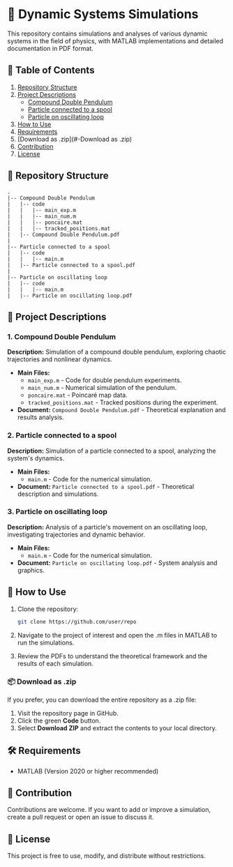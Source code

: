 # 🔬 Dynamic Systems Simulations

This repository contains simulations and analyses of various dynamic systems in the field of physics, with MATLAB implementations and detailed documentation in PDF format.

## 📑 Table of Contents

1. [Repository Structure](#-repository-structure)
2. [Project Descriptions](#-project-descriptions)
   - [Compound Double Pendulum](#1-compound-double-pendulum)
   - [Particle connected to a spool](#2-particle-connected-to-a-spool)
   - [Particle on oscillating loop](#3-particle-on-oscillating-loop)
3. [How to Use](#-how-to-use)
4. [Requirements](#-requirements)
5. [Download as .zip](#-Download as .zip)
6. [Contribution](#-contribution)
7. [License](#-license)


## 📁 Repository Structure

```
.
|-- Compound Double Pendulum
|   |-- code
|   |   |-- main_exp.m
|   |   |-- main_num.m
|   |   |-- poncaire.mat
|   |   |-- tracked_positions.mat
|   |-- Compound Double Pendulum.pdf
|
|-- Particle connected to a spool
|   |-- code
|   |   |-- main.m
|   |-- Particle connected to a spool.pdf
|
|-- Particle on oscillating loop
|   |-- code
|   |   |-- main.m
|   |-- Particle on oscillating loop.pdf
```

## 📂 Project Descriptions

### 1. Compound Double Pendulum
**Description:** Simulation of a compound double pendulum, exploring chaotic trajectories and nonlinear dynamics.

- **Main Files:**
  - `main_exp.m` - Code for double pendulum experiments.
  - `main_num.m` - Numerical simulation of the pendulum.
  - `poncaire.mat` - Poincaré map data.
  - `tracked_positions.mat` - Tracked positions during the experiment.
- **Document:** `Compound Double Pendulum.pdf` - Theoretical explanation and results analysis.

### 2. Particle connected to a spool
**Description:** Simulation of a particle connected to a spool, analyzing the system's dynamics. 

- **Main Files:**
  - `main.m` - Code for the numerical simulation.
- **Document:** `Particle connected to a spool.pdf` - Theoretical description and simulations.

### 3. Particle on oscillating loop
**Description:** Analysis of a particle's movement on an oscillating loop, investigating trajectories and dynamic behavior.

- **Main Files:**
  - `main.m` - Code for the numerical simulation.
- **Document:** `Particle on oscillating loop.pdf` - System analysis and graphics.


## 🚀 How to Use
1. Clone the repository:
   ```bash
   git clone https://github.com/user/repo
   ```
2. Navigate to the project of interest and open the .m files in MATLAB to run the simulations.

3. Review the PDFs to understand the theoretical framework and the results of each simulation.

### 📦 Download as .zip
If you prefer, you can download the entire repository as a .zip file:

1. Visit the repository page in GitHub.
2. Click the green **Code** button.
3. Select **Download ZIP** and extract the contents to your local directory.

## 🛠️ Requirements
- MATLAB (Version 2020 or higher recommended)

## 🤝 Contribution
Contributions are welcome. If you want to add or improve a simulation, create a pull request or open an issue to discuss it.

## 📄 License
This project is free to use, modify, and distribute without restrictions.

